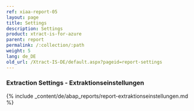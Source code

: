 ```yaml
---
ref: xiaa-report-05
layout: page
title: Settings
description: Settings
product: xtract-is-for-azure
parent: report
permalink: /:collection/:path
weight: 5
lang: de_DE
old_url: /Xtract-IS-DE/default.aspx?pageid=report-settings
---
```


### Extraction Settings - Extraktionseinstellungen
{% include _content/de/abap_reports/report-extraktionseinstellungen.md %}
